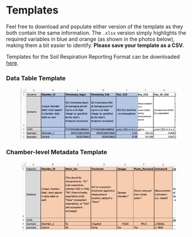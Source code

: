 # Templates

Feel free to download and populate either version of the template as they both contain the same information. The `.xlsx` version simply highlights the required variables in blue and orange (as shown in the photos below), making them a bit easier to identify. **Please save your template as a CSV.**

Templates for the Soil Respiration Reporting Format can be downloaded [here](https://github.com/ess-dive-workspace/essdive-soil-respiration/tree/main/templates).

### Data Table Template

<figure><img src="../.gitbook/assets/data_template.png" alt=""><figcaption></figcaption></figure>

### **Chamber-level Metadata Template**

<figure><img src="../.gitbook/assets/chammetadata_template.png" alt=""><figcaption></figcaption></figure>
